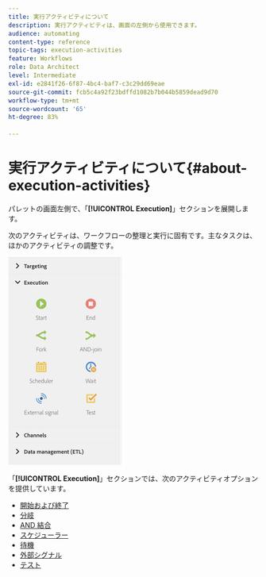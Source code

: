 ```yaml
---
title: 実行アクティビティについて
description: 実行アクティビティは、画面の左側から使用できます。
audience: automating
content-type: reference
topic-tags: execution-activities
feature: Workflows
role: Data Architect
level: Intermediate
exl-id: e2841f26-6f87-4bc4-baf7-c3c29dd69eae
source-git-commit: fcb5c4a92f23bdffd1082b7b044b5859dead9d70
workflow-type: tm+mt
source-wordcount: '65'
ht-degree: 83%

---
```


# 実行アクティビティについて{#about-execution-activities}

パレットの画面左側で、「**[!UICONTROL Execution]**」セクションを展開します。

次のアクティビティは、ワークフローの整理と実行に固有です。主なタスクは、ほかのアクティビティの調整です。

![](assets/wkf_execution_activities.png)

「**[!UICONTROL Execution]**」セクションでは、次のアクティビティオプションを提供しています。

* [開始および終了](../../automating/using/start-and-end.md)
* [分岐](../../automating/using/fork.md)
* [AND 結合](../../automating/using/and-join.md)
* [スケジューラー](../../automating/using/scheduler.md)
* [待機](../../automating/using/wait.md)
* [外部シグナル](../../automating/using/external-signal.md)
* [テスト](../../automating/using/test.md)
